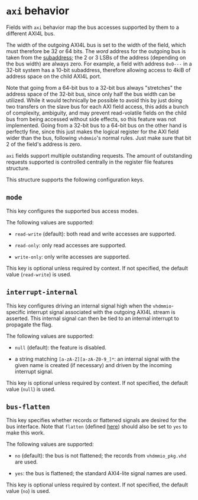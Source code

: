 # `axi` behavior

Fields with `axi` behavior map the bus accesses supported by them to a
different AXI4L bus.

The width of the outgoing AXI4L bus is set to the width of the field, which
must therefore be 32 or 64 bits. The *word* address for the outgoing bus is
taken from the [subaddress](fieldconfig.md#subaddress); the 2 or 3 LSBs of
the address (depending on the bus width) are always zero. For example, a
field with address `0x0---` in a 32-bit system has a 10-bit subaddress,
therefore allowing access to 4kiB of address space on the child AXI4L port.

Note that going from a 64-bit bus to a 32-bit bus always "stretches" the
address space of the 32-bit bus, since only half the bus width can be
utilized. While it would technically be possible to avoid this by just
doing two transfers on the slave bus for each AXI field access, this adds
a bunch of complexity, ambiguity, and may prevent read-volatile fields on
the child bus from being accessed without side effects, so this feature was
not implemented. Going from a 32-bit bus to a 64-bit bus on the other hand
is perfectly fine, since this just makes the logical register for the AXI
field wider than the bus, following `vhdmmio`'s normal rules. Just make
sure that bit 2 of the field's address is zero.

`axi` fields support multiple outstanding requests. The amount of
outstanding requests supported is controlled centrally in the register file
features structure.

This structure supports the following configuration keys.

## `mode`

This key configures the supported bus access modes.

The following values are supported:

 - `read-write` (default): both read and write accesses are supported.

 - `read-only`: only read accesses are supported.

 - `write-only`: only write accesses are supported.

This key is optional unless required by context. If not specified, the default value (`read-write`) is used.

## `interrupt-internal`

This key configures driving an internal signal high when the
`vhdmmio`-specific interrupt signal associated with the outgoing AXI4L
stream is asserted. This internal signal can then be tied to an
internal interrupt to propagate the flag.

The following values are supported:

 - `null` (default): the feature is disabled.

 - a string matching `[a-zA-Z][a-zA-Z0-9_]*`: an internal signal with the given name is created (if necessary) and driven by the incoming interrupt signal.

This key is optional unless required by context. If not specified, the default value (`null`) is used.

## `bus-flatten`

This key specifies whether records or flattened signals are desired
for the bus interface. Note that `flatten` (defined
[here](interfaceconfig.md#flatten)) should also be set to `yes` to make
this work.

The following values are supported:

 - `no` (default): the bus is not flattened; the records from `vhdmmio_pkg.vhd` are used.

 - `yes`: the bus is flattened; the standard AXI4-lite signal names are used.

This key is optional unless required by context. If not specified, the default value (`no`) is used.